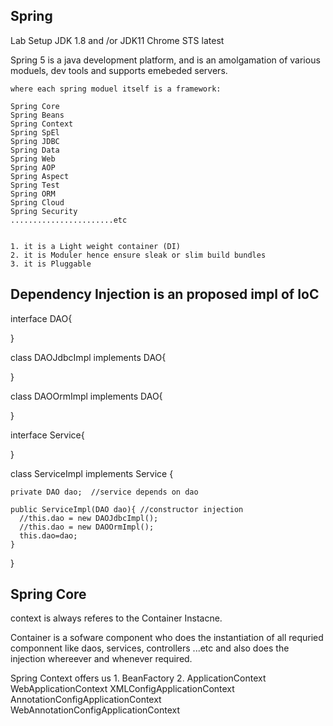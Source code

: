 Spring
------------------------------------------------------------------

  Lab Setup
      JDK 1.8 and /or JDK11
      Chrome
      STS latest

  Spring 5 is a java development platform, and is an amolgamation of various moduels, dev tools and supports emebeded servers.

    where each spring moduel itself is a framework:

    Spring Core
    Spring Beans
    Spring Context
    Spring SpEl
    Spring JDBC
    Spring Data
    Spring Web    
    Spring AOP
    Spring Aspect
    Spring Test
    Spring ORM
    Spring Cloud
    Spring Security
    .......................etc


    1. it is a Light weight container (DI)
    2. it is Moduler hence ensure sleak or slim build bundles
    3. it is Pluggable


Dependency Injection is an proposed impl of IoC
------------------------------------------------------------------------------------------

  interface DAO{

  }

  class DAOJdbcImpl implements DAO{

  }

  class DAOOrmImpl implements DAO{

  }

  interface Service{

  }

  class ServiceImpl implements Service {

    private DAO dao;  //service depends on dao

    public ServiceImpl(DAO dao){ //constructor injection 
      //this.dao = new DAOJdbcImpl();
      //this.dao = new DAOOrmImpl();
      this.dao=dao;
    }
  }
 

Spring Core 
------------------------------------------------------------

 context is always referes to the Container Instacne.

  Container is a sofware component who does the instantiation of all requried componnent like
  daos, services, controllers ...etc and also does the injection whereever and whenever required.

  Spring Context offers us 
    1. BeanFactory
    2. ApplicationContext
        WebApplicationContext
        XMLConfigApplicationContext
        AnnotationConfigApplicationContext
        WebAnnotationConfigApplicationContext

  